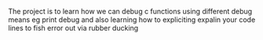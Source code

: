The project is to learn how we can debug c functions using different debug means eg print debug and also learning how to expliciting expalin your code lines to fish error out via rubber ducking
